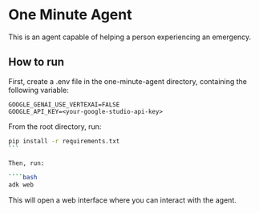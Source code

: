 # One Minute Agent

This is an agent capable of helping a person experiencing an emergency.

## How to run

First, create a .env file in the one-minute-agent directory, containing the following variable:

````.env
GOOGLE_GENAI_USE_VERTEXAI=FALSE
GOOGLE_API_KEY=<your-google-studio-api-key>
````


From the root directory, run:

````bash
pip install -r requirements.txt
```

Then, run:

````bash
adk web
````

This will open a web interface where you can interact with the agent.
